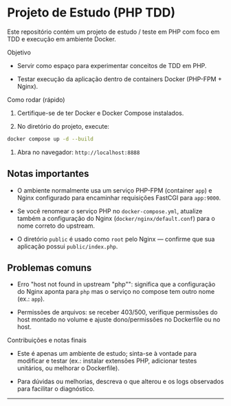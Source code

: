 # Projeto de Estudo (PHP TDD)

Este repositório contém um projeto de estudo / teste em PHP com foco em TDD e execução em ambiente Docker.

Objetivo

-  Servir como espaço para experimentar conceitos de TDD em PHP.

-  Testar execução da aplicação dentro de containers Docker (PHP-FPM + Nginx).

Como rodar (rápido)

1. Certifique-se de ter Docker e Docker Compose instalados.

1. No diretório do projeto, execute:

```bash
docker compose up -d --build
```

1. Abra no navegador: `http://localhost:8888`

## Notas importantes

-  O ambiente normalmente usa um serviço PHP-FPM (container `app`) e Nginx configurado para encaminhar requisições FastCGI para `app:9000`.

-  Se você renomear o serviço PHP no `docker-compose.yml`, atualize também a configuração do Nginx (`docker/nginx/default.conf`) para o nome correto do upstream.

-  O diretório `public` é usado como `root` pelo Nginx — confirme que sua aplicação possui `public/index.php`.

## Problemas comuns

-  Erro "host not found in upstream \"php\"": significa que a configuração do Nginx aponta para `php` mas o serviço no compose tem outro nome (ex.: `app`).

-  Permissões de arquivos: se receber 403/500, verifique permissões do host montado no volume e ajuste dono/permissões no Dockerfile ou no host.

Contribuições e notas finais

-  Este é apenas um ambiente de estudo; sinta-se à vontade para modificar e testar (ex.: instalar extensões PHP, adicionar testes unitários, ou melhorar o Dockerfile).

-  Para dúvidas ou melhorias, descreva o que alterou e os logs observados para facilitar o diagnóstico.

---